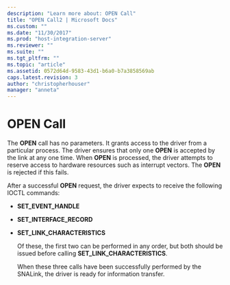 ```yaml
---
description: "Learn more about: OPEN Call"
title: "OPEN Call2 | Microsoft Docs"
ms.custom: ""
ms.date: "11/30/2017"
ms.prod: "host-integration-server"
ms.reviewer: ""
ms.suite: ""
ms.tgt_pltfrm: ""
ms.topic: "article"
ms.assetid: 0572d64d-9583-43d1-b6a0-b7a3858569ab
caps.latest.revision: 3
author: "christopherhouser"
manager: "anneta"
---
```

# OPEN Call
The **OPEN** call has no parameters. It grants access to the driver from a particular process. The driver ensures that only one **OPEN** is accepted by the link at any one time. When **OPEN** is processed, the driver attempts to reserve access to hardware resources such as interrupt vectors. The **OPEN** is rejected if this fails.  
  
 After a successful **OPEN** request, the driver expects to receive the following IOCTL commands:  
  
- **SET_EVENT_HANDLE**  
  
- **SET_INTERFACE_RECORD**  
  
- **SET_LINK_CHARACTERISTICS**  
  
  Of these, the first two can be performed in any order, but both should be issued before calling **SET_LINK_CHARACTERISTICS**.  
  
  When these three calls have been successfully performed by the SNALink, the driver is ready for information transfer.
